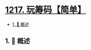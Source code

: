 # [1217. 玩筹码【简单】](https://github.com/Tdahuyou/TNotes.leetcode/tree/main/notes/1217.%20%E7%8E%A9%E7%AD%B9%E7%A0%81%E3%80%90%E7%AE%80%E5%8D%95%E3%80%91)

<!-- region:toc -->

- [1. 📝 概述](#1--概述)

<!-- endregion:toc -->

## 1. 📝 概述
